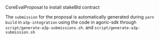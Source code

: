 CoreEvalProposal to install stakeBld contract

The `submission` for the proposal is automatically generated during `yarn build`
in `a3p-integration` using the code in agoric-sdk through
`script/generate-a3p-submissions.sh`. and `script/generate-a3p-submission.sh`
